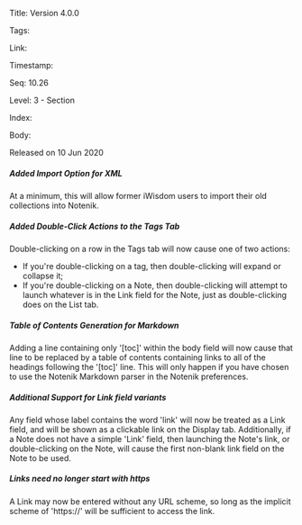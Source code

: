 Title: Version 4.0.0 

Tags:  

Link: 

Timestamp:  

Seq: 10.26 

Level: 3 - Section 

Index:  

Body: 

Released on 10 Jun 2020
 
##### Added Import Option for XML

At a minimum, this will allow former iWisdom users to import their old collections into Notenik. 

 
##### Added Double-Click Actions to the Tags Tab

Double-clicking on a row in the Tags tab will now cause one of two actions:

* If you're double-clicking on a tag, then double-clicking will expand or collapse it;
* If you're double-clicking on a Note, then double-clicking will attempt to launch whatever is in the Link field for the Note, just as double-clicking does on the List tab.
 
##### Table of Contents Generation for Markdown

Adding a line containing only '[toc]' within the body field will now cause that line to be replaced by a table of contents containing links to all of the headings following the '[toc]' line. This will only happen if you have chosen to use the Notenik Markdown parser in the Notenik preferences. 

 
##### Additional Support for Link field variants

Any field whose label contains the word 'link' will now be treated as a Link field, and will be shown as a clickable link on the Display tab. Additionally, if a Note does not have a simple 'Link' field, then launching the Note's link, or double-clicking on the Note, will cause the first non-blank link field on the Note to be used. 

 
##### Links need no longer start with https

A Link may now be entered without any URL scheme, so long as the implicit scheme of 'https://' will be sufficient to access the link. 

